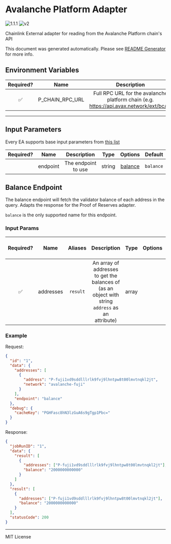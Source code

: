 # Avalanche Platform Adapter

![1.1.1](https://img.shields.io/github/package-json/v/smartcontractkit/external-adapters-js?filename=packages/sources/avalanche-platform/package.json) ![v2](https://img.shields.io/badge/framework%20version-v2-blueviolet)

Chainlink External adapter for reading from the Avalanche Platform chain's API

This document was generated automatically. Please see [README Generator](../../scripts#readme-generator) for more info.

## Environment Variables

| Required? |      Name       |                                      Description                                       |  Type  | Options | Default |
| :-------: | :-------------: | :------------------------------------------------------------------------------------: | :----: | :-----: | :-----: |
|    ✅     | P_CHAIN_RPC_URL | Full RPC URL for the avalanche platform chain (e.g. https://api.avax.network/ext/bc/P) | string |         |         |

---

## Input Parameters

Every EA supports base input parameters from [this list](../../core/bootstrap#base-input-parameters)

| Required? |   Name   |     Description     |  Type  |           Options            |  Default  |
| :-------: | :------: | :-----------------: | :----: | :--------------------------: | :-------: |
|           | endpoint | The endpoint to use | string | [balance](#balance-endpoint) | `balance` |

## Balance Endpoint

The balance endpoint will fetch the validator balance of each address in the query. Adapts the response for the Proof of Reserves adapter.

`balance` is the only supported name for this endpoint.

### Input Params

| Required? |   Name    | Aliases  |                                            Description                                            | Type  | Options | Default | Depends On | Not Valid With |
| :-------: | :-------: | :------: | :-----------------------------------------------------------------------------------------------: | :---: | :-----: | :-----: | :--------: | :------------: |
|    ✅     | addresses | `result` | An array of addresses to get the balances of (as an object with string `address` as an attribute) | array |         |         |            |                |

### Example

Request:

```json
{
  "id": "1",
  "data": {
    "addresses": [
      {
        "address": "P-fuji1vd9sddlllrlk9fvj9lhntpw8t00lmvtnqkl2jt",
        "network": "avalanche-fuji"
      }
    ],
    "endpoint": "balance"
  },
  "debug": {
    "cacheKey": "PGHFasc8hN3lzGuA6s9gTgp1Pbc="
  }
}
```

Response:

```json
{
  "jobRunID": "1",
  "data": {
    "result": [
      {
        "addresses": ["P-fuji1vd9sddlllrlk9fvj9lhntpw8t00lmvtnqkl2jt"],
        "balance": "2000000000000"
      }
    ]
  },
  "result": [
    {
      "addresses": ["P-fuji1vd9sddlllrlk9fvj9lhntpw8t00lmvtnqkl2jt"],
      "balance": "2000000000000"
    }
  ],
  "statusCode": 200
}
```

---

MIT License
